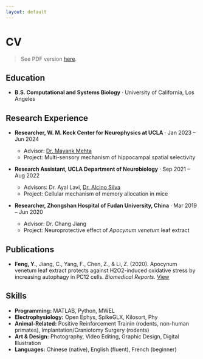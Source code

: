 ```yaml
---
layout: default
---
```

# CV

> See PDF version [here](https://yuelai-feng.github.io/assets/files/cv.pdf).

## Education

- **B.S. Computational and Systems Biology** · University of California, Los Angeles

## Research Experience

- **Researcher, W. M. Keck Center for Neurophysics at UCLA** · Jan 2023 – Jun 2024
  - Advisor: [Dr. Mayank Mehta](https://mayank.pa.ucla.edu/)
  - Project: Multi-sensory mechanism of hippocampal spatial selectivity

- **Research Assistant, UCLA Department of Neurobiology** · Sep 2021 – Aug 2022
  - Advisors: Dr. Ayal Lavi, [Dr. Alcino Silva](https://silvalab.neurobio.ucla.edu/)
  - Project: Cellular mechanism of memory allocation in mice

- **Researcher, Zhongshan Hospital of Fudan University, China** · Mar 2019 – Jun 2020
  - Advisor: Dr. Chang Jiang
  - Project: Neuroprotective effect of *Apocynum venetum* leaf extract

## Publications

- **Feng, Y.**, Jiang, C., Yang, F., Chen, Z., & Li, Z. (2020). Apocynum venetum leaf
extract protects against H2O2-induced oxidative stress by increasing autophagy in
PC12 cells. *Biomedical Reports.* [View](https://www.spandidos-publications.com/10.3892/br.2020.1313)

## Skills

- **Programming:** MATLAB, Python, MWEL
- **Electrophysiology:** Open Ephys, SpikeGLX, Kilosort, Phy
- **Animal-Related:** Positive Reinforcement Trainin (rodents, non-human primates), Implantation/Craniotomy Surgery (rodents)
- **Art & Design:** Photography, Video Editing, Graphic Design, Digital Illustration
- **Languages:** Chinese (native), English (fluent), French (beginner)